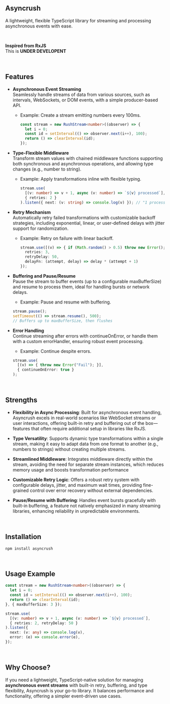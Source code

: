 ## Asyncrush

A lightweight, flexible TypeScript library for streaming and processing asynchronous events with ease.

<br>

**Inspired from RxJS**    
This is **UNDER DEVELOPENT**  


<br>

## Features

- **Asynchronous Event Streaming**  
  Seamlessly handle streams of data from various sources, such as intervals, WebSockets, or DOM events, with a simple producer-based API.
  - Example: Create a stream emitting numbers every 100ms.
    ```typescript
    const stream = new RushStream<number>((observer) => {
      let i = 0;
      const id = setInterval(() => observer.next(i++), 100);
      return () => clearInterval(id);
    });
    ```

- **Type-Flexible Middleware**  
  Transform stream values with chained middleware functions supporting both synchronous and asynchronous operations, and allowing type changes (e.g., number to string).
  - Example: Apply transformations inline with flexible typing.
    ```typescript
    stream.use(
      [(v: number) => v + 1, async (v: number) => `${v} processed`],
      { retries: 2 }
    ).listen({ next: (v: string) => console.log(v) }); // "1 processed", "2 processed", ...
    ```

- **Retry Mechanism**  
  Automatically retry failed transformations with customizable backoff strategies, including exponential, linear, or user-defined delays  with jitter support for randomization.  
  - Example: Retry on failure with linear backoff.
    ```typescript
    stream.use([(v) => { if (Math.random() > 0.5) throw new Error(); return v; }], {
      retries: 3,
      retryDelay: 50,
      delayFn: (attempt, delay) => delay * (attempt + 1)
    });
    ```

- **Buffering and Pause/Resume**  
  Pause the stream to buffer events (up to a configurable maxBufferSize) and resume to process them, ideal for handling bursts or network delays.
  - Example: Pause and resume with buffering.
  ```typescript
  stream.pause();
  setTimeout(() => stream.resume(), 500); 
  // Buffers up to maxBufferSize, then flushes
  ```

- **Error Handling**  
  Continue streaming after errors with continueOnError, or handle them with a custom errorHandler, ensuring robust event processing.
  - Example: Continue despite errors.
  ```typescript
  stream.use(
    [(v) => { throw new Error("Fail"); }], 
    { continueOnError: true }
  );
  ```

<br>

## Strengths
- **Flexibility in Async Processing**: Built for asynchronous event handling, Asyncrush excels in real-world scenarios like WebSocket streams or user interactions, offering built-in retry and buffering out of the box—features that often require additional setup in libraries like RxJS.

- **Type Versatility**: Supports dynamic type transformations within a single stream, making it easy to adapt data from one format to another (e.g., numbers to strings) without creating multiple streams.

- **Streamlined Middleware**: Integrates middleware directly within the stream, avoiding the need for separate stream instances, which reduces memory usage and boosts transformation performance

- **Customizable Retry Logic**: Offers a robust retry system with configurable delays, jitter, and maximum wait times, providing fine-grained control over error recovery without external dependencies.

- **Pause/Resume with Buffering**: Handles event bursts gracefully with built-in buffering, a feature not natively emphasized in many streaming libraries, enhancing reliability in unpredictable environments.

<br>

## Installation
```
npm install asyncrush
```

<br>

## Usage Example
```typescript
const stream = new RushStream<number>((observer) => {
  let i = 0;
  const id = setInterval(() => observer.next(i++), 100);
  return () => clearInterval(id);
}, { maxBufferSize: 3 });

stream.use(
  [(v: number) => v + 1, async (v: number) => `${v} processed`],
  { retries: 2, retryDelay: 50 }
).listen({
  next: (v: any) => console.log(v),
  error: (e) => console.error(e),
});
```

<br>

## Why Choose?
If you need a lightweight, TypeScript-native solution for managing **asynchronous event streams** with built-in retry, buffering, and type flexibility, Asyncrush is your go-to library. It balances performance and functionality, offering a simpler event-driven use cases.
